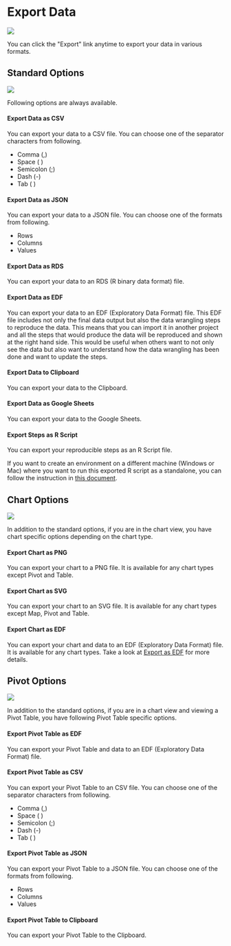 # Export Data

![](images/export.png)

You can click the "Export" link anytime to export your data in various formats.

## Standard Options

![](images/export_data.png)

Following options are always available.

#### Export Data as CSV

You can export your data to a CSV file. You can choose one of the separator characters from following.

* Comma (,)
* Space ( )
* Semicolon (;)
* Dash (-)
* Tab (  )


#### Export Data as JSON

You can export your data to a JSON file. You can choose one of the formats from following.

* Rows
* Columns
* Values


#### Export Data as RDS

You can export your data to an RDS (R binary data format) file.

#### Export Data as EDF

You can export your data to an EDF (Exploratory Data Format) file. This EDF file includes not only the final data output but also the data wrangling steps to reproduce the data. This means that you can import it in another project and all the steps that would produce the data will be reproduced and shown at the right hand side. This would be useful when others want to not only see the data but also want to understand how the data wrangling has been done and want to update the steps.

#### Export Data to Clipboard

You can export your data to the Clipboard.

#### Export Data as Google Sheets

You can export your data to the Google Sheets.

#### Export Steps as R Script

You can export your reproducible steps as an R Script file.

If you want to create an environment on a different machine (Windows or Mac) where you want to run this exported R script as a standalone, you can follow the instruction in [this document](https://exploratory.io/note/hideaki/6838376453273360). 


## Chart Options

![](images/export_viz1.png)

In addition to the standard options, if you are in the chart view, you have chart specific options depending on the chart type.

#### Export Chart as PNG
You can export your chart to a PNG file. It is available for any chart types except Pivot and Table.

#### Export Chart as SVG
You can export your chart to an SVG file. It is available for any chart types except Map, Pivot and Table.

#### Export Chart as EDF
You can export your chart and data to an EDF (Exploratory Data Format) file. It is available for any chart types. Take a look at [Export as EDF](/viz/save-as-edf.html) for more details.



## Pivot Options

![](images/export_pivot.png)

In addition to the standard options, if you are in a chart view and viewing a Pivot Table, you have following Pivot Table specific options.

#### Export Pivot Table as EDF
You can export your Pivot Table and data to an EDF (Exploratory Data Format) file.

#### Export Pivot Table as CSV
You can export your Pivot Table to an CSV file. You can choose one of the separator characters from following.

* Comma (,)
* Space ( )
* Semicolon (;)
* Dash (-)
* Tab (  )


#### Export Pivot Table as JSON

You can export your Pivot Table to a JSON file. You can choose one of the formats from following.

* Rows
* Columns
* Values

#### Export Pivot Table to Clipboard
You can export your Pivot Table to the Clipboard.
